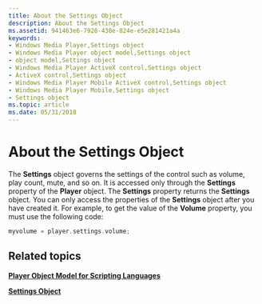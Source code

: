 ```yaml
---
title: About the Settings Object
description: About the Settings Object
ms.assetid: 941463e6-7928-438e-824e-e5e281421a4a
keywords:
- Windows Media Player,Settings object
- Windows Media Player object model,Settings object
- object model,Settings object
- Windows Media Player ActiveX control,Settings object
- ActiveX control,Settings object
- Windows Media Player Mobile ActiveX control,Settings object
- Windows Media Player Mobile,Settings object
- Settings object
ms.topic: article
ms.date: 05/31/2018
---
```


# About the Settings Object

The **Settings** object governs the settings of the control such as volume, play count, mute, and so on. It is accessed only through the **Settings** property of the **Player** object. The **Settings** property returns the **Settings** object. You can only access the properties of the **Settings** object after you have created it. For example, to get the value of the **Volume** property, you must use the following code:


```C++
myvolume = player.settings.volume;

```



## Related topics

<dl> <dt>

[**Player Object Model for Scripting Languages**](player-object-model-for-scripting-languages.md)
</dt> <dt>

[**Settings Object**](settings-object.md)
</dt> </dl>

 

 




